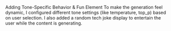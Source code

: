Adding Tone-Specific Behavior & Fun Element
To make the generation feel dynamic, I configured different tone settings (like temperature, top_p) based on user selection. I also added a random tech joke display to entertain the user while the content is generating.

